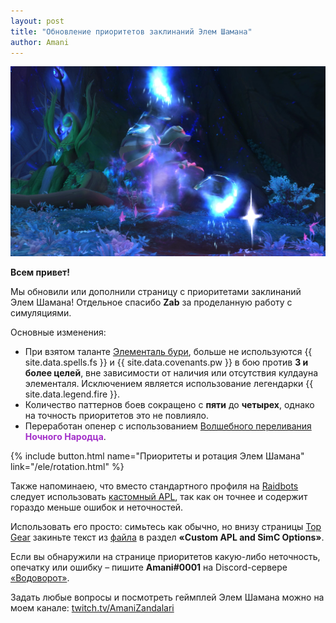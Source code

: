 ```yaml
---    
layout: post    
title: "Обновление приоритетов заклинаний Элем Шамана"    
author: Amani
---    
```


<p align="center">
<img src="/assets/img/boris3.jpg" > 
</p>

**Всем привет!**

Мы обновили или дополнили страницу с приоритетами заклинаний Элем Шамана! Отдельное спасибо **Zab** за проделанную работу с симуляциями.

Основные изменения:
* При взятом таланте [Элементаль бури](https://ru.wowhead.com/spell=192249), больше не используются {{ site.data.spells.fs }} и {{ site.data.covenants.pw }} в бою против **3 и более целей**, вне зависимости от наличия или отсутствия кулдауна элементаля. Исключением является использование легендарки {{ site.data.legend.fire }}. 
* Количество паттернов боев сокращено с **пяти** до **четырех**, однако на точность приоритетов это не повлияло.
* Переработан опенер с использованием [Волшебного переливания](https://ru.wowhead.com/spell=328923) <span style="color:#a330c9;font-size:1em;">**Ночного Народца**</span>.

<p></p>

{% include button.html name="Приоритеты и ротация Элем Шамана" link="/ele/rotation.html" %}  

<p></p>

Также напоминаею, что вместо стандартного профиля на [Raidbots](https://www.raidbots.com/simbot) следует использовать [кастомный APL](https://pastebin.com/0BdA6drq), так как он точнее и содержит гораздо меньше ошибок и неточностей.

Использовать его просто: симьтесь как обычно, но внизу страницы [Top Gear](https://www.raidbots.com/simbot/topgear) закиньте текст из [файла](https://pastebin.com/0BdA6drq) в раздел **«Custom APL and SimC Options»**.

Если вы обнаружили на странице приоритетов какую-либо неточность, опечатку или ошибку – пишите **Amani#0001** на Discord-сервере [«Водоворот»](https://discord.gg/vodovorot).

Задать любые вопросы и посмотреть геймплей Элем Шамана можно на моем канале: [twitch.tv/AmaniZandalari](https://www.twitch.tv/amanizandalari)
